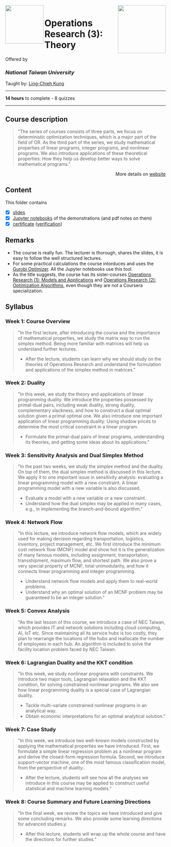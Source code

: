 <a href="https://www.coursera.org/learn/operations-research-theory">
  <img src="/img/Operations_Research_(3)_Theory_logo.avif" width="150" align="right">
</a>

<img src="https://upload.wikimedia.org/wikipedia/en/7/7e/National_Taiwan_University_seal.svg" width="120" height="120" align="left">

# Operations Research (3): Theory

Offered by 
### *National Taiwan University*

Taught by: [Ling-Chieh Kung](https://www.coursera.org/instructor/lckung)

---

**14 hours** to complete - 8 quizzes 

---

## Course description

>"The series of courses consists of three parts, we focus on deterministic optimization techniques, which is a major part of the field of OR.
As the third part of the series, we study mathematical properties of linear programs, integer programs, and nonlinear programs. We also introduce applications of these theoretical properties: How they help us develop better ways to solve mathematical programs."

<p align="right">More details on <a href="https://www.coursera.org/learn/operations-research-theory">website</a></p>

## Content
This folder contains 
- [x] [slides](./Slides) 
- [x] [Jupyter notebooks](./Jupyter%20notebooks) of the demonstrations (and pdf notes on them)
- [x] [certificate](./Coursera_Certificate_Operations_Research_(3)_Theory.pdf) ([verification](https://coursera.org/verify/GDK87SR66HD6))

## Remarks
- The course is really fun. The lecturer is thorough, shares the slides, it is easy to follow the well structured lectures. 
- For some practical calculations the course intorduces and uses the [Gurobi Optimizer](https://www.gurobi.com/products/gurobi-optimizer/). All the Jupyter notebooks use this tool. 
- As the title suggests, the course has its sister-courses 
[Operations Research (1): Models and Applications](../Operations%20Research%20(1):%20Models%20and%20Applications) and 
[Operations Research (2): Optimization Algorithms](../Operations%20Research%20(2):%20Optimization%20Algorithms), even though they are not a Coursera specialization.

## Syllabus

### Week 1: **Course Overview**
>"In the first lecture, after introducing the course and the importance of mathematical properties, we study the matrix way to run the simplex method. Being more familiar with matrices will help us understand further lectures.
>- After the lecture, students can learn why we should study on the theories of Operations Research and understand the formulation and applications of the simplex method in matrices."

### Week 2: **Duality** 
>"In this week, we study the theory and applications of linear programming duality. We introduce the properties possessed by primal-dual pairs, including weak duality, strong duality, complementary slackness, and how to construct a dual optimal solution given a primal optimal one. We also introduce one important application of linear programming duality: Using shadow prices to determine the most critical constraint in a linear program.
>- Formulate the primal-dual pairs of linear programs, understanding its theories, and getting some ideas about its applications."

### Week 3: **Sensitivity Analysis and Dual Simplex Method**
>"In the past two weeks, we study the simplex method and the duality. On top of them, the dual simplex method is discussed in this lecture. We apply it to one important issue in sensitivity analysis: evaluating a linear programming model with a new constraint. A linear programming model with a new variable is also discussed.
>- Evaluate a model with a new variable or a new constraint.
>- Understand how the dual simplex may be applied in many cases, e.g., in implementing the branch-and-bound algorithm."

### Week 4: **Network Flow**
>"In this lecture, we introduce network flow models, which are widely used for making decision regarding transportation, logistics, inventory, project management, etc. We first introduce the minimum cost network flow (MCNF) model and show hot it is the generalization of many famous models, including assignment, transportation, transshipment, maximum flow, and shortest path. We also prove a very special property of MCNF, total unimodularity, and how it connects linear programming and integer programming. 
>- Understand network flow models and apply them to real-world problems.
>- Understand why an optimal solution of an MCNF problem may be guaranteed to be an integer solution."

### Week 5: **Convex Analysis**
>"As the last lesson of this course, we introduce a case of NEC Taiwan, which provides IT and network solutions including cloud computing, AI, IoT etc. Since maintaining all its service hubs is too costly, they plan to rearrange the locations of the hubs and reallocate the number of employees in each hub. An algorithm is included to solve the facility location problem faced by NEC Taiwan.

### Week 6: **Lagrangian Duality and the KKT condition**
>"In this week, we study nonlinear programs with constraints. We introduce two major tools, Lagrangian relaxation and the KKT condition, for solving constrained nonlinear programs. We also see how linear programming duality is a special case of Lagrangian duality.
>- Tackle multi-variate constrained nonlinear programs in an analytical way.
>- Obtain economic interpretations for an optimal analytical solution."

### Week 7: **Case Study**
>"In this week, we introduce two well-known models constructed by applying the mathematical properties we have introduced. First, we formulate a simple linear regression problem as a nonlinear program and derive the closed-form regression formula. Second, we introduce support-vector machine, one of the most famous classification model, from the perspective of duality..
>- After the lecture, students will see how all the analyses we introduce in this course may be applied to construct useful statistical and machine learning models."

### Week 8: **Course Summary and Future Learning Directions**
>"In the final week, we review the topics we have introduced and give some concluding remarks. We also provide some learning directions for advanced studies.y.
>- After this lecture, students will wrap up the whole course and have the directions for further studies."
